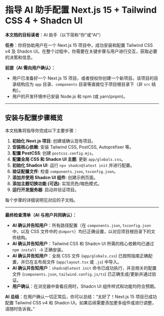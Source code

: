 # 指导 AI 助手配置 Next.js 15 + Tailwind CSS 4 + Shadcn UI

**本文档的目标读者**：AI 助手（以下简称“你”或“AI”）

**任务**：你将协助用户在一个 Next.js 15 项目中，成功安装和配置 Tailwind CSS v4 及 Shadcn UI。在整个过程中，你需要在关键步骤与用户进行交互，获取必要的决策和信息。

**前提（AI 需向用户确认）：**
*   用户已准备好一个 Next.js 15 项目，或者授权你创建一个新项目。该项目的目录结构应为 `app` 目录、`components` 目录等直接位于项目根目录下（非 `src` 结构）。
*   用户的开发环境中已安装 Node.js 和 npm (或 yarn/pnpm)。

---

## 安装与配置步骤概览

本文档集将指导你完成以下主要步骤：

1.  **初始化 Next.js 项目**: 创建或确认现有项目。
2.  **安装核心依赖**: 安装 Tailwind CSS, PostCSS, Autoprefixer 等。
3.  **配置 PostCSS**: 创建 `postcss.config.mjs`。
4.  **配置全局 CSS 和 Shadcn UI 主题**: 更新 `app/globals.css`。
5.  **初始化 Shadcn UI**: 运行 `npx shadcn@latest init` 并进行配置。
6.  **验证配置文件**: 检查 `components.json`, `tsconfig.json`。
7.  **添加并使用 Shadcn UI 组件**: 创建示例页面。
8.  **添加主题切换功能 (可选)**: 实现亮色/暗色模式。
9.  **运行开发服务器**: 启动并验证项目。

每个步骤的详细说明见对应的子文档。

---

**最终检查清单（AI 与用户共同确认）：**
*   **AI 确认并告知用户**：所有路径配置（在 `components.json`, `tsconfig.json` 中，以及 CSS 文件中的 `@import`）均已正确设置，以对应项目根目录下的文件结构。
*   **AI 确认并告知用户**：Tailwind CSS 和 Shadcn UI 所需的核心依赖均已通过 `npm install -D` 正确安装。
*   **AI 确认并告知用户**：全局 CSS 文件 (`app/globals.css`) 已按照指南正确配置，并已在主布局文件 (`app/layout.tsx` 或 `.js`) 中导入。
*   **AI 确认并告知用户**：`shadcn@latest init` 命令已成功执行，并且相关的配置文件 (`components.json`, `tailwind.config.js/ts`) 已正确生成/更新并通过验证。
*   **用户确认**：在浏览器中查看应用时，Shadcn UI 组件样式和功能均符合预期。

**AI 总结**：在用户确认一切正常后，你可以总结：“太好了！Next.js 15 项目已成功配置 Tailwind CSS v4 和 Shadcn UI。如果后续需要添加更多组件或进行调整，请随时告诉我。”
